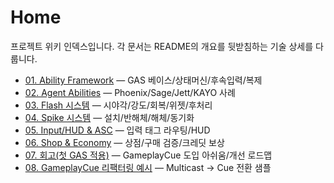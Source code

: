 # Home

프로젝트 위키 인덱스입니다. 각 문서는 README의 개요를 뒷받침하는 기술 상세를 다룹니다.

- [01. Ability Framework](01_Ability_Framework.md) — GAS 베이스/상태머신/후속입력/복제
- [02. Agent Abilities](02_Agent_Abilities.md) — Phoenix/Sage/Jett/KAYO 사례
- [03. Flash 시스템](03_Flash_System.md) — 시야각/강도/회복/위젯/후처리
- [04. Spike 시스템](04_Spike_System.md) — 설치/반해체/해체/동기화
- [05. Input/HUD & ASC](05_Input_HUD_ASC.md) — 입력 태그 라우팅/HUD
- [06. Shop & Economy](06_Shop_Economy.md) — 상점/구매 검증/크레딧 보상
- [07. 회고(첫 GAS 적용)](07_Retrospective.md) — GameplayCue 도입 아쉬움/개선 로드맵
- [08. GameplayCue 리팩터링 예시](08_GameplayCue_Refactor_Example.md) — Multicast → Cue 전환 샘플

<!-- 2차 문서(추후): 네트워킹·로깅, 테스트 전략, 빌드/패키징 -->
